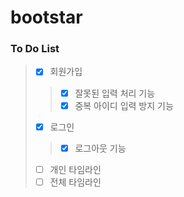 # bootstar

### To Do List
>- [X] 회원가입
>> - [X] 잘못된 입력 처리 기능
>> -[X] 중복 아이디 입력 방지 기능
>- [X] 로그인
> >-[X] 로그아웃 기능
>- [ ] 개인 타임라인
>- [ ] 전체 타임라인